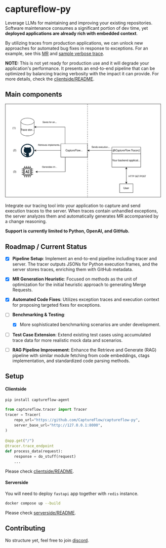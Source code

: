 # captureflow-py

Leverage LLMs for maintaining and improving your existing repositories. Software maintenance consumes a significant portion of dev time, yet **deployed applications are already rich with embedded context**.

By utilizing traces from production applications, we can unlock new approaches for automated bug fixes in response to exceptions. For an example, see this [MR](https://github.com/CaptureFlow/captureflow-py/pull/21) and [sample verbose trace](https://gist.github.com/NickKuts/f390d377906aa666cd759232b0d8ed43).

**NOTE:** This is not yet ready for production use and it will degrade your application's performance. It presents an end-to-end pipeline that can be optimized by balancing tracing verbosity with the impact it can provide. For more details, check the [clientside/README](https://github.com/CaptureFlow/captureflow-py/blob/main/clientside/README.md).


## Main components

![Alt text](./assets/main-chart.svg)

Integrate our tracing tool into your application to capture and send execution traces to the server. When traces contain unhandled exceptions, the server analyzes them and automatically generates MR accompanied by a change reasoning.

**Support is currently limited to Python, OpenAI, and GitHub.**

## Roadmap / Current Status

- [x] **Pipeline Setup**: Implement an end-to-end pipeline including tracer and server. The tracer outputs JSONs for Python execution frames, and the server stores traces, enriching them with GitHub metadata.
- [x] **MR Generation Heuristic**: Focused on methods as the unit of optimization for the initial heuristic approach to generating Merge Requests.
- [x] **Automated Code Fixes**: Utilizes exception traces and execution context for proposing targeted fixes for exceptions.
- [ ] **Benchmarking & Testing**:
    - [x] More sophisticated benchmarking scenarios are under development.
- [ ] **Test Case Extension**: Extend existing test cases using accumulated trace data for more realistic mock data and scenarios.
- [ ] **RAG Pipeline Improvement**: Enhance the Retrieve and Generate (RAG) pipeline with similar module fetching from code embeddings, ctags implementation, and standardized code parsing methods.



## Setup

#### Clientside

```sh
pip install captureflow-agent
```

```python
from captureflow.tracer import Tracer
tracer = Tracer(
    repo_url="https://github.com/CaptureFlow/captureflow-py",
    server_base_url="http://127.0.0.1:8000",
)

@app.get("/")
@tracer.trace_endpoint
def process_data(request):
    response = do_stuff(request)
    ...
```

Please check [clientside/README](https://github.com/CaptureFlow/captureflow-py/blob/main/clientside/README.md). 

#### Serverside

You will need to deploy `fastapi` app together with `redis` instance.

```sh
docker compose up --build
```

Please check [serverside/README](https://github.com/CaptureFlow/captureflow-py/blob/main/serverside/README.md).

## Contributing

No structure yet, feel free to join [discord](https://discord.gg/9VVqZBFt).